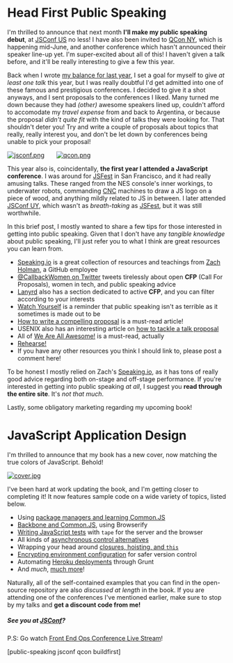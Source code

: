 # Head First Public Speaking

I'm thrilled to announce that next month **I'll make my public speaking debut**, at [JSConf US][1] no less! I have also been invited to [QCon NY][3], which is happening mid-June, and another conference which hasn't announced their speaker line-up yet. I'm super-excited about all of this! I haven't given a talk before, and it'll be really interesting to give a few this year.

Back when I wrote [my balance for last year][5], I set a goal for myself to give _at least one talk_ this year, but I was really doubtful I'd get admitted into one of these famous and prestigious conferences. I decided to give it a shot anyways, and I sent proposals to the conferences I liked. Many turned me down because they had _(other)_ awesome speakers lined up, couldn't afford to accomodate my _travel expense_ from and back to Argentina, or because the proposal _didn't quite fit_ with the kind of talks they were looking for. That shouldn't deter you! Try and write a couple of proposals about topics that really, really interest you, and don't be let down by conferences being unable to pick your proposal!

[![jsconf.png][2]][1] &nbsp;&nbsp;&nbsp;&nbsp;&nbsp; [![qcon.png][4]][3]

This year also is, coincidentally, **the first year I attended a JavaScript conference**. I was around for [JSFest][6] in San Francisco, and it had really amusing talks. These ranged from the NES console's inner workings, to underwater robots, commanding [CNC][7] machines to draw a JS logo on a piece of wood, and anything mildly related to JS in between. I later attended [JSConf UY][8], which wasn't as _breath-taking_ as [JSFest][6], but it was still worthwhile.

  [1]: http://2014.jsconf.us "JSConf US 2014, May 27 - 31"
  [2]: http://i.imgur.com/0QsBxLD.png
  [3]: https://qconnewyork.com/ "QCon NY, June 11 - 13"
  [4]: http://gotocon.com/dl/qcon-london-2014/Thumbnail.png
  [5]: /2014/01/01/a-year-in-review "A Year In Review"
  [6]: http://jsfest.com/ "JSFest SF 2014, March"
  [7]: http://en.wikipedia.org/wiki/Numerical_control "Computer Numerical Control"
  [8]: http://jsconf.uy/ "JSConf UY 2014, March"

In this brief post, I mostly wanted to share a few tips for those interested in getting into public speaking. Given that I don't have any _tangible knowledge_ about public speaking, I'll just refer you to what I think are great resources you can learn from.

- [Speaking.io][1] is a great collection of resources and teachings from [Zach Holman][2], a GitHub employee
- [@CallbackWomen on Twitter][2] tweets tirelessly about open **CFP** (Call For Proposals), women in tech, and public speaking advice
- [Lanyrd][14] also has a section dedicated to active **CFP**, and you can filter according to your interests
- [Watch Yourself][4] is a reminder that public speaking isn't as terrible as it sometimes is made out to be
- [How to write a compelling proposal][14] is a must-read article!
- USENIX also has an interesting article on [how to tackle a talk proposal][16]
- All of [We Are All Awesome!][15] is a must-read, actually
- [Rehearse!][18]
- If you have any other resources you think I should link to, please post a comment here!

To be honest I mostly relied on Zach's [Speaking.io][1], as it has tons of really good advice regarding both on-stage and off-stage performance. If you're interested in getting into public speaking _at all_, I suggest you **read through the entire site**. It's _not that much_.

Lastly, some obligatory marketing regarding my upcoming book!

# JavaScript Application Design

I'm thrilled to announce that my book has a new cover, now matching the true colors of JavaScript. Behold!

[![cover.jpg][6]][5]

I've been hard at work updating the book, and I'm getting closer to completing it! It now features sample code on a wide variety of topics, listed below.

- Using [package managers and learning Common.JS][10]
- [Backbone and Common.JS][9], using Browserify
- [Writing JavaScript tests][7] with `tape` for the server and the browser
- All kinds of [asynchronous control alternatives][8]
- Wrapping your head around [closures, hoisting, and `this`][10]
- [Encrypting environment configuration][12] for safer version control
- Automating [Heroku deployments][11] through Grunt
- And _much_, [much more][13]!

Naturally, all of the self-contained examples that you can find in the open-source repository are also _discussed at length_ in the book. If you are attending one of the conferences I've mentioned earlier, make sure to stop by my talks and **get a discount code from me!**

##### See you at [JSConf][17]?

P.S: Go watch [Front End Ops Conference Live Stream][19]!

[1]: http://speaking.io "Because “imagine everyone's naked” is terrible advice"
[2]: http://zachholman.com/
[3]: https://twitter.com/CallbackWomen/
[4]: http://ladiesintech.com/watch-yourself/ "Watch Yourself"
[5]: http://bevacqua.io/bf "JavaScript Application Design: A Build First approach"
[6]: http://www.gravatar.com/avatar/cee019b251cf09f440b4427541e46cb8.png?s=320
[7]: https://github.com/bevacqua/buildfirst/tree/master/ch08 "Chapter 8: Testing JavaScript components"
[8]: https://github.com/bevacqua/buildfirst/tree/master/ch06 "Chapter 6: Asynchronous JavaScript"
[9]: https://github.com/bevacqua/buildfirst/tree/master/ch07 "Chapter 7: Modular Model View Controller in the Browser"
[10]: https://github.com/bevacqua/buildfirst/tree/master/ch05 "Chapter 5: Modularity and Dependency Management"
[11]: https://github.com/buildfirst/heroku-grunt "Chapter 4: Release, Deployment, and Monitoring"
[12]: https://github.com/bevacqua/buildfirst/tree/master/ch03/02_rsa-config-encryption "Chapter 3: Environments and the Development Workflow"
[13]: https://github.com/bevacqua/buildfirst "Code samples and snippets"
[14]: http://weareallaweso.me/for_speakers/how-to-write-a-compelling-proposal.html "How to write a compelling proposal"
[15]: http://weareallaweso.me/for_speakers/ "We Are All Awesome"
[16]: https://www.usenix.org/blog/how-write-talk-proposal "How to Write a Talk Proposal"
[17]: http://2014.jsconf.us "JSConf US 2014, May 27 - 31"
[18]: http://blog.ponyfoo.com/2013/12/24/rehearsal-record-program-output "Rehearsal: Record Program Output"
[19]: http://www.feopsconf.com/video/ "Front End Ops Conference 2014 Live Stream"

[public-speaking jsconf qcon buildfirst]

